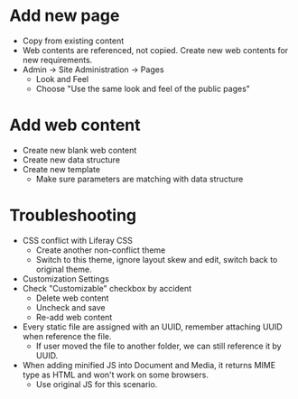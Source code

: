 # Add new page

* Copy from existing content
* Web contents are referenced, not copied. Create new web contents for new requirements.
* Admin -> Site Administration -> Pages
  *  Look and Feel
    * Choose "Use the same look and feel of the public pages"

# Add web content

* Create new blank web content
* Create new data structure
* Create new template
  * Make sure parameters are matching with data structure

# Troubleshooting

* CSS conflict with Liferay CSS
  * Create another non-conflict theme
  * Switch to this theme, ignore layout skew and edit, switch back to original theme.
*  Customization Settings
  * Check "Customizable" checkbox by accident
    * Delete web content
    * Uncheck and save
    * Re-add web content
* Every static file are assigned with an UUID, remember attaching UUID when reference the file.
  * If user moved the file to another folder, we can still reference it by UUID.
* When adding minified JS into Document and Media, it returns MIME type as HTML and won't work on some browsers.
  * Use original JS for this scenario.

